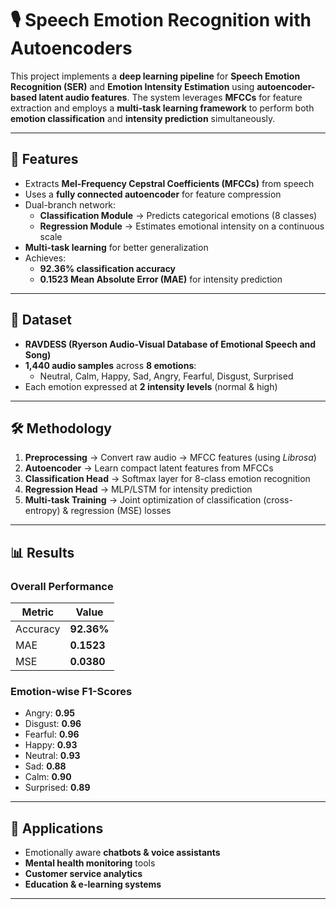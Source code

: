 # 🎙️ Speech Emotion Recognition with Autoencoders

This project implements a **deep learning pipeline** for **Speech Emotion Recognition (SER)** and **Emotion Intensity Estimation** using **autoencoder-based latent audio features**. The system leverages **MFCCs** for feature extraction and employs a **multi-task learning framework** to perform both **emotion classification** and **intensity prediction** simultaneously.

---

## 🚀 Features
- Extracts **Mel-Frequency Cepstral Coefficients (MFCCs)** from speech  
- Uses a **fully connected autoencoder** for feature compression  
- Dual-branch network:  
  - **Classification Module** → Predicts categorical emotions (8 classes)  
  - **Regression Module** → Estimates emotional intensity on a continuous scale  
- **Multi-task learning** for better generalization  
- Achieves:  
  - **92.36% classification accuracy**  
  - **0.1523 Mean Absolute Error (MAE)** for intensity prediction  

---

## 📂 Dataset
- **RAVDESS (Ryerson Audio-Visual Database of Emotional Speech and Song)**  
- **1,440 audio samples** across **8 emotions**:  
  - Neutral, Calm, Happy, Sad, Angry, Fearful, Disgust, Surprised  
- Each emotion expressed at **2 intensity levels** (normal & high)  

---

## 🛠️ Methodology
1. **Preprocessing** → Convert raw audio → MFCC features (using *Librosa*)  
2. **Autoencoder** → Learn compact latent features from MFCCs  
3. **Classification Head** → Softmax layer for 8-class emotion recognition  
4. **Regression Head** → MLP/LSTM for intensity prediction  
5. **Multi-task Training** → Joint optimization of classification (cross-entropy) & regression (MSE) losses  

---

## 📊 Results

### Overall Performance
| Metric | Value |
|--------|-------|
| Accuracy | **92.36%** |
| MAE | **0.1523** |
| MSE | **0.0380** |

### Emotion-wise F1-Scores
- Angry: **0.95**  
- Disgust: **0.96**  
- Fearful: **0.96**  
- Happy: **0.93**  
- Neutral: **0.93**  
- Sad: **0.88**  
- Calm: **0.90**  
- Surprised: **0.89**  

---

## 📌 Applications
- Emotionally aware **chatbots & voice assistants**  
- **Mental health monitoring** tools  
- **Customer service analytics**  
- **Education & e-learning systems**  

---
